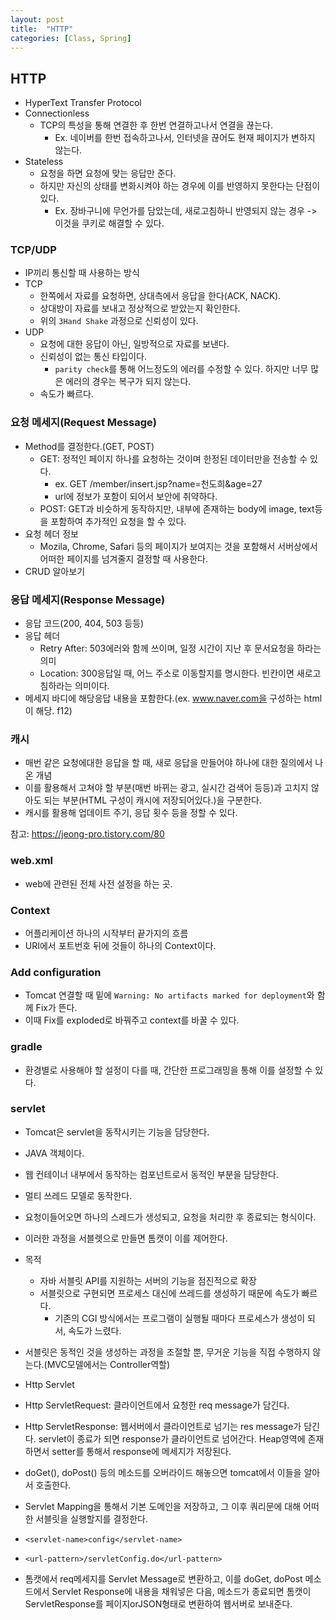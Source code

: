 ```yaml
---
layout: post
title:  "HTTP"
categories: [Class, Spring]
---
```


## HTTP
- HyperText Transfer Protocol
- Connectionless
  - TCP의 특성을 통해 연결한 후 한번 연결하고나서 연결을 끊는다.
    - Ex. 네이버를 한번 접속하고나서, 인터넷을 끊어도 현재 페이지가 변하지 않는다.
- Stateless
  - 요청을 하면 요청에 맞는 응답만 준다.
  - 하지만 자신의 상태를 변화시켜야 하는 경우에 이를 반영하지 못한다는 단점이 있다.
    - Ex. 장바구니에 무언가를 담았는데, 새로고침하니 반영되지 않는 경우 -> 이것을 쿠키로 해결할 수 있다.

### TCP/UDP
- IP끼리 통신할 때 사용하는 방식
- TCP
  - 한쪽에서 자료를 요청하면, 상대측에서 응답을 한다(ACK, NACK).
  - 상대방이 자료를 보내고 정상적으로 받았는지 확인한다.
  - 위의 `3Hand Shake` 과정으로 신뢰성이 있다.
- UDP
  - 요청에 대한 응답이 아닌, 일방적으로 자료를 보낸다.
  - 신뢰성이 없는 통신 타입이다.
    - `parity check`를 통해 어느정도의 에러를 수정할 수 있다. 하지만 너무 많은 에러의 경우는 복구가 되지 않는다.
  - 속도가 빠르다.

### 요청 메세지(Request Message)
- Method를 결정한다.(GET, POST)
  - GET: 정적인 페이지 하나를 요청하는 것이며 한정된 데이터만을 전송할 수 있다.
    - ex. GET /member/insert.jsp?name=천도희&age=27
    - url에 정보가 포함이 되어서 보안에 취약하다.
  - POST: GET과 비슷하게 동작하지만, 내부에 존재하는 body에 image, text등을 포함하여 추가적인 요청을 할 수 있다.
- 요청 헤더 정보
  - Mozila, Chrome, Safari 등의 페이지가 보여지는 것을 포함해서 서버상에서 어떠한 페이지를 넘겨줄지 결정할 때 사용한다.
- CRUD 알아보기

### 응답 메세지(Response Message)
- 응답 코드(200, 404, 503 등등)
- 응답 헤더
  - Retry After: 503에러와 함께 쓰이며, 일정 시간이 지난 후 문서요청을 하라는 의미
  - Location: 300응답일 때, 어느 주소로 이동할지를 명시한다. 빈칸이면 새로고침하라는 의미이다.
- 메세지 바디에 해당응답 내용을 포함한다.(ex. www.naver.com을 구성하는 html이 해당. f12)

### 캐시
- 매번 같은 요청에대한 응답을 할 때, 새로 응답을 만들어야 하나에 대한 질의에서 나온 개념
- 이를 활용해서 고쳐야 할 부분(매번 바뀌는 광고, 실시간 검색어 등등)과 고치지 않아도 되는 부분(HTML 구성이 캐시에 저장되어있다.)을 구분한다.
- 캐시를 활용해 업데이트 주기, 응답 횟수 등을 정할 수 있다.

참고: https://jeong-pro.tistory.com/80

### web.xml
- web에 관련된 전체 사전 설정을 하는 곳.

### Context
- 어플리케이션 하나의 시작부터 끝가지의 흐름
- URI에서 포트번호 뒤에 것들이 하나의 Context이다.

### Add configuration
- Tomcat 연결할 때 밑에 `Warning: No artifacts marked for deployment`와 함께 Fix가 뜬다.
- 이때 Fix를 exploded로 바꿔주고 context를 바꿀 수 있다.

### gradle
- 환경별로 사용해야 할 설정이 다를 때, 간단한 프로그래밍을 통해 이를 설정할 수 있다.

### servlet
- Tomcat은 servlet을 동작시키는 기능을 담당한다.
- JAVA 객체이다.
- 웹 컨테이너 내부에서 동작하는 컴포넌트로서 동적인 부분을 담당한다.
- 멀티 쓰레드 모델로 동작한다.
- 요청이들어오면 하나의 스레드가 생성되고, 요청을 처리한 후 종료되는 형식이다.
- 이러한 과정을 서블렛으로 만들면 톰캣이 이를 제어한다.

- 목적
  - 자바 서블릿 API를 지원하는 서버의 기능을 점진적으로 확장
  - 서블릿으로 구현되면 프로세스 대신에 쓰레드를 생성하기 때문에 속도가 빠르다.
    - 기존의 CGI 방식에서는 프로그램이 실행될 때마다 프로세스가 생성이 되서, 속도가 느렸다.
- 서블릿은 동적인 것을 생성하는 과정을 조절할 뿐, 무거운 기능을 직접 수행하지 않는다.(MVC모델에서는 Controller역할)



- Http Servlet
- Http ServletRequest: 클라이언트에서 요청한 req message가 담긴다.
- Http ServletResponse: 웹서버에서 클라이언트로 넘기는 res message가 담긴다. servlet이 종료가 되면 response가 클라이언트로 넘어간다. Heap영역에 존재하면서 setter를 통해서 response에 메세지가 저장된다.

- doGet(), doPost() 등의 메소드를 오버라이드 해놓으면 tomcat에서 이들을 알아서 호출한다.

- Servlet Mapping을 통해서 기본 도메인을 저장하고, 그 이후 쿼리문에 대해 어떠한 서블릿을 실행할지를 결정한다.
- `<servlet-name>config</servlet-name>`
- `<url-pattern>/servletConfig.do</url-pattern>`
- 톰캣에서 req메세지를 Servlet Message로 변환하고, 이를 doGet, doPost 메소드에서 Servlet Response에 내용을 채워넣은 다음, 메소드가 종료되면 톰캣이 ServletResponse를 페이지orJSON형태로 변환하여 웹서버로 보내준다.